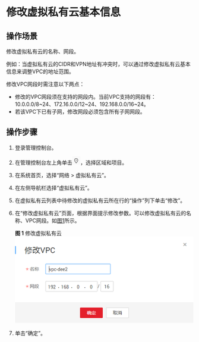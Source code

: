 # 修改虚拟私有云基本信息<a name="zh-cn_topic_0030969462"></a>

## 操作场景<a name="s79517a598ca942e18e27aa57fd742714"></a>

修改虚拟私有云的名称、网段。

例如：当虚拟私有云的CIDR和VPN地址有冲突时，可以通过修改虚拟私有云基本信息来调整VPC的地址范围。

修改VPC网段时需注意以下两点：

-   修改的VPC网段须在支持的网段内。当前VPC支持的网段有：10.0.0.0/8\~24、172.16.0.0/12\~24、192.168.0.0/16\~24。
-   若该VPC下已有子网，修改网段必须包含所有子网网段。

## 操作步骤<a name="sc964fc4c03254e5aba4debd3197c7415"></a>

1.  登录管理控制台。
2.  在管理控制台左上角单击![](figures/icon-region.png)，选择区域和项目。
3.  在系统首页，选择“网络 \> 虚拟私有云”。
4.  在左侧导航栏选择“虚拟私有云”。
5.  在虚拟私有云列表中待修改的虚拟私有云所在行的“操作”列下单击“修改”。
6.  在“修改虚拟私有云”页面，根据界面提示修改参数。可以修改虚拟私有云的名称、VPC网段。如[图1](#f0163e8fbe8a74b4994e8d815eb163c75)所示。

    **图 1**  修改虚拟私有云<a name="f0163e8fbe8a74b4994e8d815eb163c75"></a>  
    ![](figures/修改虚拟私有云.png "修改虚拟私有云")

7.  单击“确定”。

